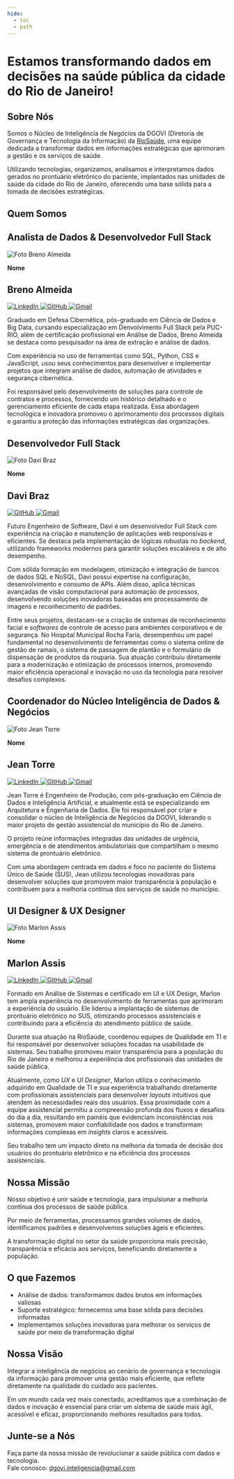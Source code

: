 ```yaml
---
hide:
  - toc
  - path
---
```


# Estamos transformando dados em decisões na saúde pública da cidade do Rio de Janeiro!

## **Sobre Nós**
Somos o Núcleo de Inteligência de Negócios da DGOVI (Diretoria de Governança e Tecnologia da Informação) da [RioSaúde](https://riosaude.prefeitura.rio/), uma equipe dedicada a transformar dados em informações estratégicas que aprimoram a gestão e os serviços de saúde.  

Utilizando tecnologias, organizamos, analisamos e interpretamos dados gerados no prontuário eletrônico do paciente, implantados nas unidades de saúde da cidade do Rio de Janeiro, oferecendo uma base sólida para a tomada de decisões estratégicas.

## **Quem Somos**

<section class="descricao_cargo" id="breno-profile">
  <h2><strong>Analista de Dados & Desenvolvedor Full Stack</strong></h2>
  <div class="profile-card">
    <div class="profile-image">
      <img src="src/breno.png" alt="Foto Breno Almeida">
    </div>
    <div class="profile-info">
      <p><strong>Nome</strong></p>
      <h2><strong>Breno Almeida</strong></h2>
      <div class="social-links">
        <a href="https://www.linkedin.com/in/breno-ribeiro-almeida/" target="_blank">
          <img src="https://cdn.jsdelivr.net/gh/devicons/devicon@latest/icons/linkedin/linkedin-original.svg" alt="LinkedIn">
        </a>
        <a href="https://github.com/brenorial" target="_blank">
          <img src="https://cdn.jsdelivr.net/gh/devicons/devicon@latest/icons/github/github-original.svg" alt="GitHub">
        </a>
        <a href="mailto:brenoalmeida.riosaude@gmail.com" target="_blank">
          <img src="https://img.icons8.com/?size=100&id=P7UIlhbpWzZm&format=png&color=000000" alt="Gmail">
        </a>
      </div>
    </div>
  </div>
  <div class="cargo_info">
    <p>Graduado em Defesa Cibernética, pós-graduado em Ciência de Dados e Big Data, cursando especialização em Denvolvimento Full Stack pela PUC-RIO, além de certificação profissional em Análise de Dados, Breno Almeida se destaca como pesquisador na área de extração e análise de dados.</p>
    <p>Com experiência no uso de ferramentas como SQL, Python, CSS e JavaScript, usou seus conhecimentos para desenvolver e implementar projetos que integram análise de dados, automação de atividades e segurança cibernética.</p>
    <p>Foi responsável pelo desenvolvimento de soluções para controle de contratos e processos, fornecendo um histórico detalhado e o gerenciamento eficiente de cada etapa realizada. Essa abordagem tecnológica e inovadora promoveu o aprimoramento dos processos digitais e garantiu a proteção das informações estratégicas das organizações.</p>
  </div>
</section>

<section class="descricao_cargo" id="davi-profile">
  <h2><strong>Desenvolvedor Full Stack</strong></h2>
  <div class="profile-card">
    <div class="profile-image">
      <img src="src/davi.jpeg" alt="Foto Davi Braz">
    </div>
    <div class="profile-info">
      <p><strong>Nome</strong></p>
      <h2><strong>Davi Braz</strong></h2>
      <div class="social-links">
        <a href="https://github.com/DaviBrazz" target="_blank">
          <img src="https://cdn.jsdelivr.net/gh/devicons/devicon@latest/icons/github/github-original.svg" alt="GitHub">
        </a>
        <a href="mailto:davibraz.riosaude@gmail.com" target="_blank">
          <img src="https://img.icons8.com/?size=100&id=P7UIlhbpWzZm&format=png&color=000000" alt="Gmail">
        </a>
      </div>
    </div>
  </div>
  <div class="cargo_info">
    <p>Futuro Engenheiro de Software, Davi é um desenvolvedor Full Stack com experiência na criação e manutenção de aplicações web responsivas e eficientes. Se destaca pela implementação de lógicas robustas no <em>backend</em>, utilizando frameworks modernos para garantir soluções escaláveis e de alto desempenho.</p>
    <p>Com sólida formação em modelagem, otimização e integração de bancos de dados SQL e NoSQL, Davi possui expertise na configuração, desenvolvimento e consumo de APIs. Além disso, aplica técnicas avançadas de visão computacional para automação de processos, desenvolvendo soluções inovadoras baseadas em processamento de imagens e reconhecimento de padrões.</p>
    <p>Entre seus projetos, destacam-se a criação de sistemas de reconhecimento facial e <em>softwares</em> de controle de acesso para ambientes corporativos e de segurança. No Hospital Municipal Rocha Faria, desempenhou um papel fundamental no desenvolvimento de ferramentas como o sistema online de gestão de ramais, o sistema de passagem de plantão e o formulário de dispensação de produtos da rouparia. Sua atuação contribuiu diretamente para a modernização e otimização de processos internos, promovendo maior eficiência operacional e inovação no uso da tecnologia para resolver desafios complexos.</p>
  </div>

</section>


<section class="descricao_cargo" id="jean-profile">
  <h2><strong>Coordenador do Núcleo Inteligência de Dados & Negócios</strong></h2>
  <div class="profile-card">
    <div class="profile-image">
      <img src="src/jean.png" alt="Foto Jean Torre">
    </div>
    <div class="profile-info">
      <p><strong>Nome</strong></p>
      <h2><strong>Jean Torre</strong></h2>
      <div class="social-links">
        <a href="https://www.linkedin.com/in/jean-torre-44a27914b/" target="_blank">
          <img src="https://cdn.jsdelivr.net/gh/devicons/devicon@latest/icons/linkedin/linkedin-original.svg" alt="LinkedIn">
        </a>
        <a href="https://github.com/jeantorre" target="_blank">
          <img src="https://cdn.jsdelivr.net/gh/devicons/devicon@latest/icons/github/github-original.svg" alt="GitHub">
        </a>
        <a href="mailto:jean.riosaude@gmail.com" target="_blank">
          <img src="https://img.icons8.com/?size=100&id=P7UIlhbpWzZm&format=png&color=000000" alt="Gmail">
        </a>
      </div>
    </div>
  </div>
  <div class="cargo_info">
    <p>Jean Torre é Engenheiro de Produção, com pós-graduação em Ciência de Dados e Inteligência Artificial, e atualmente está se especializando em Arquitetura e Engenharia de Dados. Ele foi responsável por criar e consolidar o núcleo de Inteligência de Negócios da DGOVI, liderando o maior projeto de gestão assistencial do município do Rio de Janeiro.</p>
    <p>O projeto reúne informações integradas das unidades de urgência, emergência e de atendimentos ambulatoriais que compartilham o mesmo sistema de prontuário eletrônico.</p>
    <p>Com uma abordagem centrada em dados e foco no paciente do Sistema Único de Saúde (SUS), Jean utilizou tecnologias inovadoras para desenvolver soluções que promovem maior transparência à população e contribuem para a melhoria contínua dos serviços de saúde no município.</p>
  </div>
</section>

<section class="descricao_cargo" id="marlon-profile">
  <h2><strong>UI Designer & UX Designer</strong></h2>
  <div class="profile-card">
    <div class="profile-image">
      <img src="src/marlon.png" alt="Foto Marlon Assis">
    </div>
    <div class="profile-info">
      <p><strong>Nome</strong></p>
      <h2><strong>Marlon Assis</strong></h2>
      <div class="social-links">
        <a href="https://www.linkedin.com/in/marlon-assis-910484192/" target="_blank">
          <img src="https://cdn.jsdelivr.net/gh/devicons/devicon@latest/icons/linkedin/linkedin-original.svg" alt="LinkedIn">
        </a>
        <a href="https://github.com/marlonassisdv" target="_blank">
          <img src="https://cdn.jsdelivr.net/gh/devicons/devicon@latest/icons/github/github-original.svg" alt="GitHub">
        </a>
        <a href="mailto:marlonassis.riosaude@gmail.com" target="_blank">
          <img src="https://img.icons8.com/?size=100&id=P7UIlhbpWzZm&format=png&color=000000" alt="Gmail">
        </a>
      </div>
    </div>
  </div>
  <div class="cargo_info">
    <p>Formado em Análise de Sistemas e certificado em UI e UX Design, Marlon tem ampla experiência no desenvolvimento de ferramentas que aprimoram a experiência do usuário. Ele liderou a implantação de sistemas de prontuário eletrônico no SUS, otimizando processos assistenciais e contribuindo para a eficiência do atendimento público de saúde.</p>
    <p>Durante sua atuação na RioSaúde, coordenou equipes de Qualidade em TI e foi responsável por desenvolver soluções focadas na usabilidade de sistemas. Seu trabalho promoveu maior transparência para a população do Rio de Janeiro e melhorou a experiência dos profissionais das unidades de saúde pública.</p>
    <p>Atualmente, como <em>UX</em> e <em>UI Designer</em>, Marlon utiliza o conhecimento adquirido em Qualidade de TI e sua experiência trabalhando diretamente com profissionais assistenciais para desenvolver <em>layouts</em> intuitivos que atendem às necessidades reais dos usuários. Essa proximidade com a equipe assistencial permitiu a compreensão profunda dos fluxos e desafios do dia a dia, resultando em painéis que evidenciam inconsistências nos sistemas, promovem maior confiabilidade nos dados e transformam informações complexas em <em>insights</em> claros e acessíveis.</p>
    <p>Seu trabalho tem um impacto direto na melhoria da tomada de decisão dos usuários do prontuário eletrônico e na eficiência dos processos assistenciais.</p>
  </div>
</section>


## **Nossa Missão**
Nosso objetivo é unir saúde e tecnologia, para impulsionar a melhoria contínua dos processos de saúde pública.  

Por meio de ferramentas, processamos grandes volumes de dados, identificamos padrões e desenvolvemos soluções ágeis e eficientes.  

A transformação digital no setor da saúde proporciona mais precisão, transparência e eficácia aos serviços, beneficiando diretamente a população.

## **O que Fazemos**
- Análise de dados: transformamos dados brutos em informações valiosas  
- Suporte estratégico: fornecemos uma base sólida para decisões informadas  
- Implementamos soluções inovadoras para melhorar os serviços de saúde por meio da transformação digital  

## **Nossa Visão**
Integrar a inteligência de negócios ao cenário de governança e tecnologia da informação para promover uma gestão mais eficiente, que reflete diretamente na qualidade do cuidado aos pacientes.  

Em um mundo cada vez mais conectado, acreditamos que a combinação de dados e inovação é essencial para criar um sistema de saúde mais ágil, acessível e eficaz, proporcionando melhores resultados para todos.

## **Junte-se a Nós**
Faça parte da nossa missão de revolucionar a saúde pública com dados e tecnologia.  
Fale conosco: [dgovi.inteligencia@gmail.com](mailto:dgovi.inteligencia@gmail.com)
